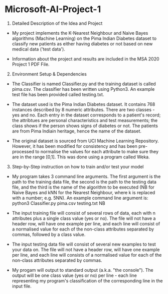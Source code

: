 # Microsoft-AI-Project-1

1. Detailed Description of the Idea and Project

- My project implements the K-Nearest Neighbour and Naive Bayes algorithms (Machine Learning) on the Pima Indian Diabetes dataset to classify new patients as either having diabetes or not based on new medical data ('test data').

- Information about the project and results are included in the MSA 2020 Project 1 PDF File.


2. Environment Setup & Dependencies

- The Classifier is named Classifier.py and the training dataset is called pima.csv. The classifier has been written using Python3. An example test file has been provided called testing.txt.

- The dataset used is the Pima Indian Diabetes dataset. It contains 768 instances described by 8 numeric attributes. There are two classes - yes and no. Each entry in the dataset corresponds to a patient's record; the attribtues are personal characteristics and test measurements; the class shows if the person shows signs of diabetes or not. The patients are from Pima Indiain heritage, hence the name of the dataset.

- The original dataset is sourced from UCI Machine Learning Repository. However, it has been modified for consistency and has been pre-processed to normalise the values for each attribute to make sure they are in the range [0,1]. This was done using a program called Weka.


3. Step-by-Step instruction on how to train and/or test your model

- My program takes 3 command line arguments. The first argument is the path to the training data file, the second is the path to the testing data file, and the third is the name of the algorithm to be executed (NB for Naive Bayes and kNN for the Nearest Neighbour, where k is replaced with a number; e.g. 5NN). An example command line argument is: python3 Classifier.py pima.csv testing.txt NB

- The input training file will consist of several rows of data, each with n attributes plus a single class value (yes or no). The file will not have a header row, will have one example per line, and each line will consist of a normalised value for each of the non-class attributes separated by commas, followed by a class value.

- The input testing data file will consist of several new examples to test your data on. The file will not have a header row, will have one example per line, and each line will consists of a normalised value for each of the non-class attributes separated by commas.

- My progam will output to standard output (a.k.a. "the console"). The output will be one class value (yes or no) per line - each line representing my program's classification of the corresponding line in the input file.
